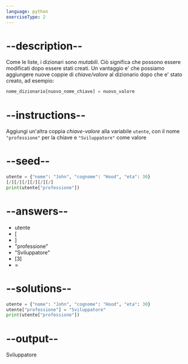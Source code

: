 ```yaml
---
language: python
exerciseType: 2
---
```


# --description--

Come le liste, i dizionari sono _mutabili_.
Ciò significa che possono essere modificati dopo essere stati creati.
Un vantaggio e' che possiamo aggiungere nuove coppie di _chiave/valore_ al dizionario dopo che e' stato creato, ad esempio:
```python
nome_dizionario[nuovo_nome_chiave] = nuovo_valore
```

# --instructions--

Aggiungi un'altra coppia _chiave-valore_ alla variabile `utente`, con il nome `"professione"` per la chiave e `"Sviluppatore"` come valore

# --seed--

```python
utente = {"nome": "John", "cognome": "Hood", "eta": 30}
[/][/][/][/][/][/]
print(utente["professione"])
```

# --answers--

- utente
- [
- ]
- "professione"
- "Sviluppatore"
- [3]
-  = 

# --solutions--

```python
utente = {"nome": "John", "cognome": "Hood", "eta": 30}
utente["professione"] = "Sviluppatore"
print(utente["professione"])
```

# --output--

Sviluppatore
